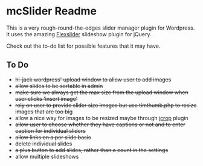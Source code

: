 mcSlider Readme
===============

This is a very rough-round-the-edges slider manager plugin for Wordpress.
It uses the amazing [Flexslider](http://www.woothemes.com/flexslider/) slideshow plugin for jQuery. 

Check out the to-do list for possible features that it may have.

To Do
-----

* <del>hi-jack wordpress' upload window to allow user to add images</del>
* <del>allow slides to be sortable in admin</del>
* <del>make sure we always get the max size from the upload window when user clicks 'insert image'</del>
* <del>rely on user to provide slider size images but use timthumb.php to resize images that are too big</del>
* allow a nice way for images to be resized maybe through [jcrop](http://deepliquid.com/content/Jcrop.html) plugin
* <del>allow user to choose whether they have captions or not and to enter caption for individual sliders</del>
* <del>allow links on a per slide basis</del>
* <del>delete individual slides</del>
* <del>a plus button to add slides, rather than a count in the settings</del>
* allow multiple slideshows
